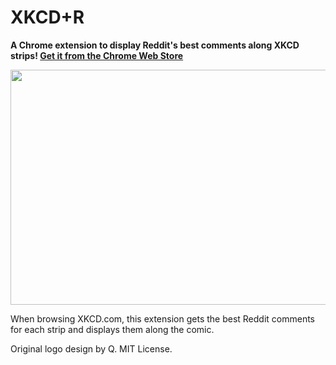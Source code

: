 # XKCD+R

**A Chrome extension to display Reddit's best comments along XKCD strips! [Get it from the Chrome Web Store](https://chrome.google.com/webstore/detail/xkcd%20r/kjfdpkjdjiefealdecjlgeogjbklhmgi)**

<p align="center">
<img src="http://i.imgur.com/cWLGFEd.png" width="600" height="376">
</p>

When browsing XKCD.com, this extension gets the best Reddit comments for each strip and displays them along the comic.

Original logo design by Q. MIT License.

